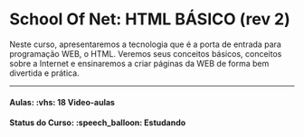 <h1>School Of Net: HTML BÁSICO (rev 2)</h1>


<p>
Neste curso, apresentaremos a tecnologia que é a porta de entrada para programação WEB, o HTML. Veremos seus conceitos básicos, 
conceitos sobre a Internet e ensinaremos a criar páginas da WEB de forma bem divertida e prática.
</p>

<hr/>

<h4><b>Aulas:</b> :vhs: 18 Video-aulas</h4>
<h4><b>Status do Curso:</b> :speech_balloon: Estudando</h4>
